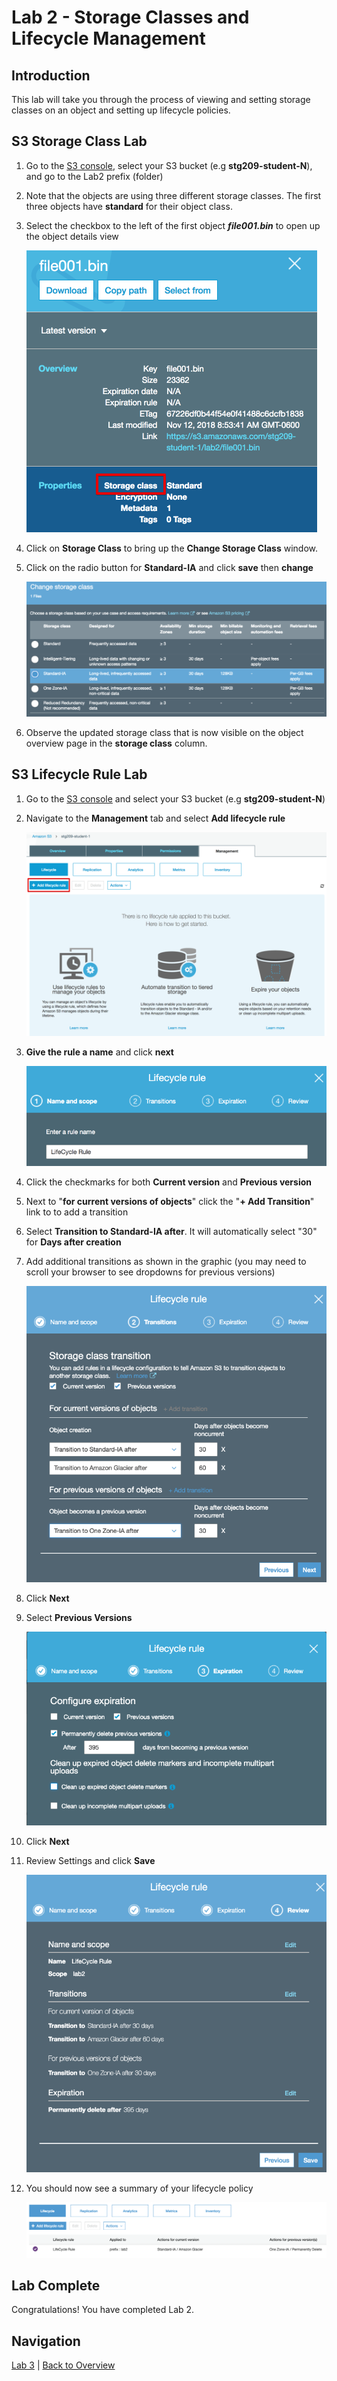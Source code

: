 # Lab 2 - Storage Classes and Lifecycle Management

## Introduction
This lab will take you through the process of viewing and setting storage classes on an object and setting up lifecycle policies.

<!--
## Storage Classes
Every object in Amazon S3 has a storage class associated with it. By default, objects are in the STANDARD class.  When using the S3 Management Console, when you list objects in the bucket, the console shows the storage class.
![Storage Classes](../images/3-ObjectStorageClass.png)

Amazon S3 offers the following storage classes:

Storage Class | Durability (designed for) | Min storage duration | Other Considerations
------------ | ------------- | ------------ | -------------
STANDARD | 99.999999999% | None | Frequently accessed data
INTELLIGENT_TIERING (NEW)| 99.999999999% | 30 days | Long-lived data with changing or unknown access patterns. < 128KB will not transition to IA
STANDARD_IA | 99.999999999% | 30 days | Long-lived, infrequently accessed data.  128KB Min.
ONEZONE_IA | 99.999999999% | 30 days | Stored in one AZ. Suitable for infrequently accessed data
GLACIER | 99.999999999% | 90 days | Objects must be restored before you can access them


 _Note: You cannot specify GLACIER as the storage class at the time that you create an object. You transition objects to the GLACIER storage class using lifecycle management._ 

 _Note: There is another storage class known as RRS (Reduced Redundancy Storage) but AWS recommends choosing one of the other storage classes._

Pricing for each storage class can be found on the [S3 Pricing Page](https://aws.amazon.com/s3/pricing/).

## Setting the Storage Class on an Object
Amazon S3 APIs support setting (or updating) the storage class of objects with the following methods:

* **When creating a new object** you can add the x-amz-storage-class request header to specify a storage class. If you don't add this header, Amazon S3 uses STANDARD, the default storage class.
* **Change the storage class of an existing object** by making a copy of the object using the PUT Object - Copy API.
* **Object Lifecycle Management**

-->

## S3 Storage Class Lab
1. Go to the [S3 console](https://s3.console.aws.amazon.com/s3/home?region=us-east-1), select your S3 bucket (e.g **stg209-student-N**), and go to the Lab2 prefix (folder)

2. Note that the objects are using three different storage classes. The first three objects have **standard** for their object class.

3. Select the checkbox to the left of the first object _**file001.bin**_ to open up the object details view

    ![Storage Classes](../images/3-objectdetails.png)

4. Click on **Storage Class** to bring up the **Change Storage Class** window.

5. Click on the radio button for **Standard-IA** and click **save** then **change**

    ![Storage Classes](../images/2-changestorageclass.png)

6. Observe the updated storage class that is now visible on the object overview page in the **storage class** column.

<!--
### Setting the Storage Class on an Object via AWS CLI CP Command

While it's possible to set the storage class via the S3 console, this would be cumbersome to accomplish on many files.

If you were using the AWS CLI, the storage class can easily be set with the `storage-class` parameter like this: (you do not need to do this in your lab)
    `aws s3 cp file004.bin s3://stg209-student-1/lab2/ --storage-class STANDARD_IA`

One of the most common ways to move objects between storage classes is via the built-in lifecycle policies, which is covered next.

## Object Lifecycle Management via a Lifecycle Policy
You can use lifecycle policies to define actions you want Amazon S3 to take during an object's lifetime. For example, you could transition objects to another storage class, archive them, or delete them after a specified period of time.

A lifecycle configuration is a set of rules defining actions that Amazon S3 applies to a group of objects. There are two types of actions:
 * **Transition actions** Define when objects transition to another storage class. For example, you might choose to transition objects to the STANDARD_IA storage class 30 days after you created them, or archive objects to the GLACIER storage class one year after creating them.
 * **Expiration actions** Define when objects should expire and be automatically deleted.

A versioning-enabled bucket can have many versions of the same object, one current version and zero or more non-current (previous) versions. Using a lifecycle policy, you can define actions specific to current and non-current object versions.

-->

## S3 Lifecycle Rule Lab

1. Go to the [S3 console](https://s3.console.aws.amazon.com/s3/home?region=us-east-1) and select your S3 bucket (e.g **stg209-student-N**)

2. Navigate to the **Management** tab and select **Add lifecycle rule**

    ![S3 Management](../images/3b-management.png)

3. **Give the rule a name** and click **next**

    ![S3 Management](../images/3b-lifecycle-1.png)

4. Click the checkmarks for both **Current version** and **Previous version**

5. Next to "**for current versions of objects**" click the "**+ Add Transition**" link to to add a transition 

6. Select **Transition to Standard-IA after**. It will automatically select "30" for **Days after creation**

7. Add additional transitions as shown in the graphic (you may need to scroll your browser to see dropdowns for previous versions)

    ![S3 Management](../images/3b-lifecycle-2.png)

8. Click **Next**

9. Select **Previous Versions**

    ![S3 Management](../images/3b-lifecycle-3.png)

10. Click **Next**

11. Review Settings and click **Save**

    ![S3 Management](../images/3b-lifecycle-4.png)

12. You should now see a summary of your lifecycle policy

    ![S3 Management](../images/3b-lifecycle-5.png)


## Lab Complete
Congratulations!  You have completed Lab 2.

## Navigation
[Lab 3](../lab3/README.md) | 
[Back to Overview](../README.md)
